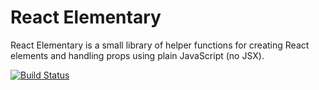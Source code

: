 # React Elementary

React Elementary is a small library of helper functions for creating React
elements and handling props using plain JavaScript (no JSX).

[![Build Status](https://travis-ci.org/thirdhand/react-elementary.svg?branch=master)](https://travis-ci.org/thirdhand/react-elementary)
